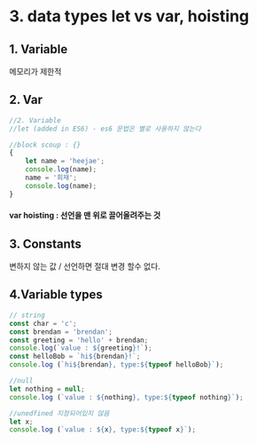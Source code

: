 # 3. data types let vs var, hoisting

## 1. Variable 

메모리가 제한적

## 2. Var

```javascript
//2. Variable
//let (added in ES6) - es6 문법은 별로 사용하지 않는다

//block scoup : {}
{
    let name = 'heejae';
    console.log(name);
    name = '희재';
    console.log(name);
}
```

####  **var hoisting : 선언을 맨 위로 끌어올려주는 것**

## 3. Constants

변하지 않는 값 / 선언하면 절대 변경 할수 없다.

## 4.Variable types

```javascript
// string
const char = 'c';
const brendan = 'brendan';
const greeting = 'hello' + brendan;
console.log(`value : ${greeting}!`);
const helloBob = `hi${brendan}!`;
console.log (`hi${brendan}, type:${typeof helloBob}`);

//null
let nothing = null;
console.log (`value : ${nothing}, type:${typeof nothing}`);

//unedfined 지정되어있지 않음
let x;
console.log (`value : ${x}, type:${typeof x}`);
```

